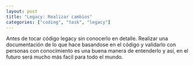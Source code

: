 ```yaml
---
layout: post
title: "Legacy: Realizar cambios"
categories: ["coding", "task", "legacy"]
---
```


Antes de tocar código legacy sin conocerlo en detalle. <!--more-->Realizar una documentación de lo que hace basandose en el código y validarlo con personas con conocimiento es una buena manera de entenderlo y así, en el futuro será mucho más facil para todo el mundo.
